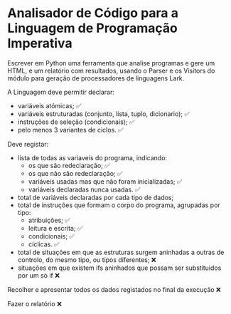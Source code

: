 # Analisador de Código para a Linguagem de Programação Imperativa
Escrever em Python uma ferramenta que analise programas e gere um HTML, e um relatório com resultados, usando o Parser e os Visitors do módulo para geração de processadores de linguagens Lark.

A Linguagem deve permitir declarar:
- variáveis atómicas; ✅
- variáveis estruturadas (conjunto, lista, tuplo, dicionario); ✅
- instruções de seleção (condicionais); ✅
- pelo menos 3 variantes de ciclos. ✅

Deve registar:
- lista de todas as variaveis do programa, indicando:
    - os que são redeclaração; ✅
    - os que não são redeclaração; ✅
    - variáveis usadas mas que não foram inicializadas; ✅
    - variáveis declaradas nunca usadas. ✅
- total de variáveis declaradas por cada tipo de dados;
- total de instruções que formam o corpo do programa, agrupadas por tipo:
    - atribuições; ✅
    - leitura e escrita; ✅
    - condicionais; ✅
    - cíclicas. ✅
- total de situações em que as estruturas surgem aninhadas a outras de controlo, do mesmo tipo, ou tipos diferentes; ❌
- situações em que existem ifs aninhados que possam ser substituidos por um só if ❌

Recolher e apresentar todos os dados registados no final da execução ❌

Fazer o relatório ❌